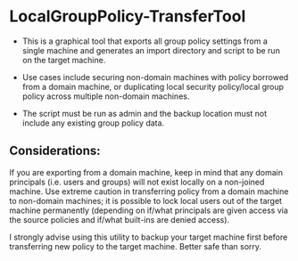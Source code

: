 # LocalGroupPolicy-TransferTool

- This is a graphical tool that exports all group policy settings from a single machine and generates an import directory and script to be run on the target machine.

- Use cases include securing non-domain machines with policy borrowed from a domain machine, or duplicating local security policy/local group policy across multiple non-domain machines. 

- The script must be run as admin and the backup location must not include any existing group policy data.  

## Considerations:

If you are exporting from a domain machine, keep in mind that any domain principals (i.e. users and groups) will not exist locally on a non-joined machine.  Use extreme caution in transferring policy from a domain machine to non-domain machines; it is possible to lock local users out of the target machine permanently (depending on if/what principals are given access via the source policies and if/what built-ins are denied access).  

I strongly advise using this utility to backup your target machine first before transferring new policy to the target machine.  Better safe than sorry.  

